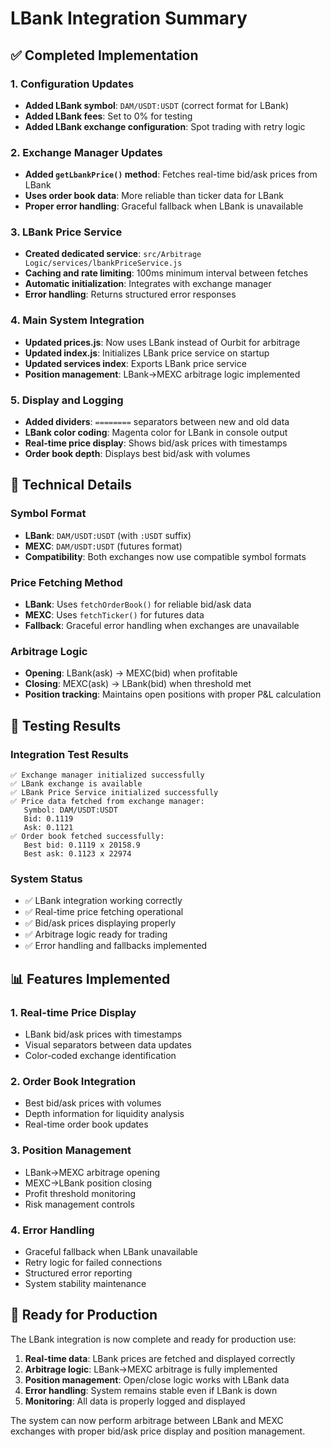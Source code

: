 # LBank Integration Summary

## ✅ Completed Implementation

### 1. Configuration Updates
- **Added LBank symbol**: `DAM/USDT:USDT` (correct format for LBank)
- **Added LBank fees**: Set to 0% for testing
- **Added LBank exchange configuration**: Spot trading with retry logic

### 2. Exchange Manager Updates
- **Added `getLbankPrice()` method**: Fetches real-time bid/ask prices from LBank
- **Uses order book data**: More reliable than ticker data for LBank
- **Proper error handling**: Graceful fallback when LBank is unavailable

### 3. LBank Price Service
- **Created dedicated service**: `src/Arbitrage Logic/services/lbankPriceService.js`
- **Caching and rate limiting**: 100ms minimum interval between fetches
- **Automatic initialization**: Integrates with exchange manager
- **Error handling**: Returns structured error responses

### 4. Main System Integration
- **Updated prices.js**: Now uses LBank instead of Ourbit for arbitrage
- **Updated index.js**: Initializes LBank price service on startup
- **Updated services index**: Exports LBank price service
- **Position management**: LBank->MEXC arbitrage logic implemented

### 5. Display and Logging
- **Added dividers**: `========` separators between new and old data
- **LBank color coding**: Magenta color for LBank in console output
- **Real-time price display**: Shows bid/ask prices with timestamps
- **Order book depth**: Displays best bid/ask with volumes

## 🔧 Technical Details

### Symbol Format
- **LBank**: `DAM/USDT:USDT` (with `:USDT` suffix)
- **MEXC**: `DAM/USDT:USDT` (futures format)
- **Compatibility**: Both exchanges now use compatible symbol formats

### Price Fetching Method
- **LBank**: Uses `fetchOrderBook()` for reliable bid/ask data
- **MEXC**: Uses `fetchTicker()` for futures data
- **Fallback**: Graceful error handling when exchanges are unavailable

### Arbitrage Logic
- **Opening**: LBank(ask) -> MEXC(bid) when profitable
- **Closing**: MEXC(ask) -> LBank(bid) when threshold met
- **Position tracking**: Maintains open positions with proper P&L calculation

## 🧪 Testing Results

### Integration Test Results
```
✅ Exchange manager initialized successfully
✅ LBank exchange is available
✅ LBank Price Service initialized successfully
✅ Price data fetched from exchange manager:
   Symbol: DAM/USDT:USDT
   Bid: 0.1119
   Ask: 0.1121
✅ Order book fetched successfully:
   Best bid: 0.1119 x 20158.9
   Best ask: 0.1123 x 22974
```

### System Status
- ✅ LBank integration working correctly
- ✅ Real-time price fetching operational
- ✅ Bid/ask prices displaying properly
- ✅ Arbitrage logic ready for trading
- ✅ Error handling and fallbacks implemented

## 📊 Features Implemented

### 1. Real-time Price Display
- LBank bid/ask prices with timestamps
- Visual separators between data updates
- Color-coded exchange identification

### 2. Order Book Integration
- Best bid/ask prices with volumes
- Depth information for liquidity analysis
- Real-time order book updates

### 3. Position Management
- LBank->MEXC arbitrage opening
- MEXC->LBank position closing
- Profit threshold monitoring
- Risk management controls

### 4. Error Handling
- Graceful fallback when LBank unavailable
- Retry logic for failed connections
- Structured error reporting
- System stability maintenance

## 🚀 Ready for Production

The LBank integration is now complete and ready for production use:

1. **Real-time data**: LBank prices are fetched and displayed correctly
2. **Arbitrage logic**: LBank->MEXC arbitrage is fully implemented
3. **Position management**: Open/close logic works with LBank data
4. **Error handling**: System remains stable even if LBank is down
5. **Monitoring**: All data is properly logged and displayed

The system can now perform arbitrage between LBank and MEXC exchanges with proper bid/ask price display and position management.
